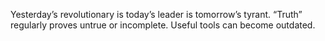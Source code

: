 Yesterday’s revolutionary is today’s leader is tomorrow’s tyrant. “Truth” regularly proves untrue or incomplete. Useful tools can become outdated.